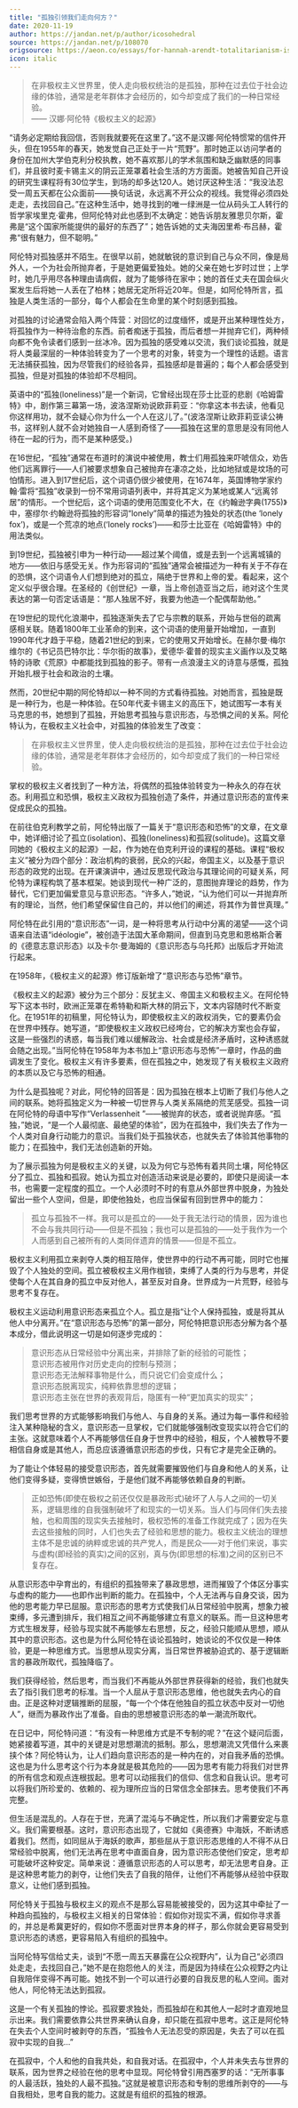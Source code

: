 ```yaml
---
title: "孤独引领我们走向何方？"
date: 2020-11-19
author: https://jandan.net/p/author/icosohedral
source: https://jandan.net/p/108070
origsource: https://aeon.co/essays/for-hannah-arendt-totalitarianism-is-rooted-in-loneliness
icon: italic
---
```


> 在非极权主义世界里，使人走向极权统治的是孤独，那种在过去位于社会边缘的体验，通常是老年群体才会经历的，如今却变成了我们的一种日常经验。  
> —— 汉娜·阿伦特《极权主义的起源》

“请务必定期给我回信，否则我就要死在这里了。”这不是汉娜·阿伦特惯常的信件开头，但在1955年的春天，她发觉自己正处于一片“荒野”。那时她正以访问学者的身份在加州大学伯克利分校执教，她不喜欢那儿的学术氛围和缺乏幽默感的同事们，并且彼时麦卡锡主义的阴云正笼罩着社会生活的方方面面。她被告知自己开设的研究生课程将有30位学生，到场的却多达120人。她讨厌这种生活：“我没法忍受一周五天都在公众面前——换句话说，永远离不开公众的视线。我觉得必须四处走走，去找回自己。”在这种生活中，她寻找到的唯一绿洲是一位从码头工人转行的哲学家埃里克·霍弗，但阿伦特对此也感到不太确定：她告诉朋友雅思贝尔斯，霍弗是“这个国家所能提供的最好的东西了”；她告诉她的丈夫海因里希·布吕赫，霍弗“很有魅力，但不聪明。”

阿伦特对孤独感并不陌生。在很早以前，她就敏锐的意识到自己与众不同，像是局外人，一个为社会所抛弃者，于是她更偏爱独处。她的父亲在她七岁时过世；上学时，她几乎用尽各种理由请病假，就为了能够待在家中；她的首任丈夫在国会纵火案发生后将她一人丢在了柏林；她居无定所将近20年。但是，如阿伦特所言，孤独是人类生活的一部分，每个人都会在生命里的某个时刻感到孤独。

对孤独的讨论通常会陷入两个阵营：对回忆的过度缅怀，或是开出某种理性处方，将孤独作为一种待治愈的东西。前者痴迷于孤独，而后者想一并抛弃它们，两种倾向都不免令读者们感到一丝冰冷。因为孤独的感受难以交流，我们谈论孤独，就是将人类最深层的一种体验转变为了一个思考的对象，转变为一个理性的话题。语言无法捕获孤独，因为尽管我们的经验各异，孤独感却是普遍的；每个人都会感受到孤独，但是对孤独的体验却不尽相同。

英语中的“孤独(loneliness)”是一个新词，它曾经出现在莎士比亚的悲剧《哈姆雷特》中，剧作第三幕第一场，波洛涅斯劝说欧菲莉亚：“你拿这本书去读，他看见你这样用功，就不会疑心你为什么一个人在这儿了。”(波洛涅斯让欧菲莉亚读公祷书，这样别人就不会对她独自一人感到奇怪了——孤独在这里的意思是没有同他人待在一起的行为，而不是某种感受。)

在16世纪，“孤独”通常在布道时的演说中被使用，教士们用孤独来吓唬信众，劝告他们远离罪行——人们被要求想象自己被抛弃在凄凉之处，比如地狱或是坟场的可怕情形。进入到17世纪后，这个词语仍很少被使用，在1674年，英国博物学家约翰·雷将“孤独”收录到一份不常用词语列表中，并将其定义为某地或某人“远离邻居”的情形。一个世纪后，这个词语的使用范围变化不大，在《约翰逊字典(1755)》中，塞缪尔·约翰逊将孤独的形容词“lonely”简单的描述为独处的状态(the ‘lonely fox’)，或是一个荒凉的地点(‘lonely rocks’)——和莎士比亚在《哈姆雷特》中的用法类似。

到19世纪，孤独被引申为一种行动——超过某个阈值，或是去到一个远离城镇的地方——依旧与感受无关。作为形容词的“孤独”通常会被描述为一种有关于不存在的恐惧，这个词语令人们想到绝对的孤立，隔绝于世界和上帝的爱。看起来，这个定义似乎很合理。在圣经的《创世纪》一章，当上帝创造亚当之后，祂对这个生灵表达的第一句否定话语是：“那人独居不好，我要为他造一个配偶帮助他。”

在19世纪的现代化浪潮中，孤独逐渐失去了它与宗教的联系，开始与世俗的疏离感相关联。随着1800年工业革命的到来，这个词语的使用量开始增加，一直到1990年代才趋于平稳，随着21世纪的到来，它的使用又开始增长。在赫尔曼·梅尔维尔的《书记员巴特尔比：华尔街的故事》，爱德华·霍普的现实主义画作以及艾略特的诗歌《荒原》中都能找到孤独的影子。带有一点浪漫主义的诗意与感慨，孤独开始扎根于社会和政治的土壤。

然而，20世纪中期的阿伦特却以一种不同的方式看待孤独。对她而言，孤独是既是一种行为，也是一种体验。在50年代麦卡锡主义的高压下，她试图写一本有关马克思的书，她想到了孤独，开始思考孤独与意识形态，与恐惧之间的关系。阿伦特认为，在极权主义社会中，对孤独的体验发生了改变：

> 在非极权主义世界里，使人走向极权统治的是孤独，那种在过去位于社会边缘的体验，通常是老年群体才会经历的，如今却变成了我们的一种日常经验。

掌权的极权主义者找到了一种方法，将偶然的孤独体验转变为一种永久的存在状态。利用孤立和恐惧，极权主义政权为孤独创造了条件，并通过意识形态的宣传来促成民众的孤独。

在前往伯克利教学之前，阿伦特出版了一篇关于“意识形态和恐怖”的文章，在文章中，她详细讨论了孤立(isolation)、孤独(loneliness)和孤寂(solitude)。这篇文章同她的《极权主义的起源》一起，作为她在伯克利开设的课程的基础。课程“极权主义”被分为四个部分：政治机构的衰弱，民众的兴起，帝国主义，以及基于意识形态的政党的出现。在开课演讲中，通过反思现代政治与其理论间的可疑关系，阿伦特为课程构筑了基本框架。她谈到现代一种广泛的，意图抛弃理论的趋势，作为替代，它们更加偏爱意见与意识形态。“许多人，”她说，“认为他们可以一并抛弃所有的理论，当然，他们希望保留住自己的，并以他们的阐述，将其作为普世真理。”

阿伦特在此引用的“意识形态”一词，是一种将思考从行动中分离的渴望——这个词语来自法语“idéologie”，被创造于法国大革命期间，但直到马克思和恩格斯合著的《德意志意识形态》以及卡尔·曼海姆的《意识形态与乌托邦》出版后才开始流行起来。

在1958年，《极权主义的起源》修订版新增了“意识形态与恐怖”章节。

《极权主义的起源》被分为三个部分：反犹主义、帝国主义和极权主义。在阿伦特写下这本书时，欧洲正笼罩在希特勒和斯大林的阴云下，文本内容随时代不断变化。在1951年的初稿里，阿伦特认为，即使极权主义的政权消失，它的要素仍会在世界中残存。她写道，“即使极权主义政权已经垮台，它的解决方案也会存留，这是一些强烈的诱惑，每当我们难以缓解政治、社会或是经济矛盾时，这种诱惑就会随之出现。”当阿伦特在1958年为本书加上“意识形态与恐怖”一章时，作品的曲调发生了变化。极权主义有许多要素，但在孤独之中，她发现了有关极权主义政府的本质以及它与恐怖的相通。

为什么是孤独呢？对此，阿伦特的回答是：因为孤独在根本上切断了我们与他人之间的联系。她将孤独定义为一种被一切世界与人类关系隔绝的荒芜感受。孤独一词在阿伦特的母语中写作“Verlassenheit ”——被抛弃的状态，或者说抛弃感。“孤独，”她说，“是一个人最彻底、最绝望的体验”，因为在孤独中，我们失去了作为一个人类对自身行动能力的意识。当我们处于孤独状态，也就失去了体验其他事物的能力；在孤独中，我们无法创造新的开始。

为了展示孤独为何是极权主义的关键，以及为何它与恐怖有着共同土壤，阿伦特区分了孤立、孤独和孤寂。她认为孤立对创造活动来说是必要的，即使只是阅读一本书，也需要一定程度的孤立。一个人必须时不时的有意从外部世界中脱身，为独处留出一些个人空间，但是，即使他独处，也应当保留有回到世界中的能力：

> 孤立与孤独不一样。我可以是孤立的——处于我无法行动的情景，因为谁也不会与我共同行动——但是不孤独；我也可以是孤独的——处于我作为一个人而感到自己被所有的人类同伴遗弃的情景——但是不孤立。

极权主义利用孤立来剥夺人类的相互陪伴，使世界中的行动不再可能，同时它也摧毁了个人独处的空间。孤立被极权主义用作枷锁，束缚了人类的行为与思考，并促使每个人在其自身的孤立中反对他人，甚至反对自身。世界成为一片荒野，经验与思考不复存在。

极权主义运动利用意识形态来孤立个人。孤立是指“让个人保持孤独，或是将其从他人中分离开。”在“意识形态与恐怖”的第一部分，阿伦特把意识形态分解为各个基本成分，借此说明这一切是如何逐步完成的：

> 意识形态从日常经验中分离出来，并排除了新的经验的可能性；  
> 意识形态被用作对历史走向的控制与预测；  
> 意识形态无法解释事物是什么，而只说它们会变成什么；  
> 意识形态脱离现实，纯粹依靠思想的逻辑；  
> 意识形态主张在世界的表观背后，隐匿有一种“更加真实的现实”；

我们思考世界的方式能够影响我们与他人、与自身的关系。通过为每一事件和经验注入某种隐秘的含义，意识形态一旦掌权，它们就能够强制改变现实以符合它们的主张。这就意味着个人不再能够信任自身于世界中的经验，相反，个人被教导不要相信自身或是其他人，而总应该遵循意识形态的步伐，只有它才是完全正确的。

为了能让个体轻易的接受意识形态，首先就需要摧毁他们与自身和他人的关系，让他们变得多疑，变得愤世嫉俗，于是他们就不再能够依赖自身的判断。

> 正如恐怖(即使在极权之前还仅仅是暴政形式)破坏了人与人之间的一切关系，逻辑思维的自我强制破坏了和现实的一切关系。当人们与同伴们失去接触，也和周围的现实失去接触时，极权恐怖的准备工作就完成了；因为在失去这些接触的同时，人们也失去了经验和思想的能力。极权主义统治的理想主体不是忠诚的纳粹或忠诚的共产党人，而是民众——对于他们来说，事实与虚构(即经验的真实)之间的区别，真与伪(即思想的标准)之间的区别已不复存在。

从意识形态中孕育出的，有组织的孤独带来了暴政思想，进而摧毁了个体区分事实与虚构的能力——也即作出判断的能力。在孤独中，个人无法再与自身交谈，因为他的思考能力早已屈服。意识形态的思考方式使我们从日常经验中脱离，想象力被束缚，多元遭到排斥，我们相互之间不再能够建立有意义的联系。而一旦这种思考方式生根发芽，经验与现实就不再能够左右思想，反之，经验只能顺从思想，顺从其中的意识形态。这也是为什么阿伦特在谈论孤独时，她谈论的不仅仅是一种体验，更是一种思维方式。当思想从现实分离，当日常世界被胁迫式的、基于逻辑断言的暴政所取代，孤独降临了。

我们获得经验，然后思考，而当我们不再能从外部世界获得新的经验，我们也就失去了指引我们思考的标准。当一个人屈从于意识形态思维，他也就失去内心的自由。正是这种对逻辑推断的屈服，“每一个个体在他独自的孤立状态中反对一切他人”，继而为暴政作出了准备。自由的思想被意识形态的单一潮流所取代。

在日记中，阿伦特问道：“有没有一种思维方式是不专制的呢？”在这个疑问后面，她紧接着写道，其中的关键是对思想潮流的抵制。那么，思想潮流又凭借什么来裹挟个体？阿伦特认为，让人们趋向意识形态的是一种内在的，对自我矛盾的恐惧。这也是为什么思考这个行为本身就是极其危险的——因为思考有能力将我们对世界的所有信念和观点连根拔起。思考可以动摇我们的信仰、信念和自我认识。思考可以将我们所珍爱的、依赖的、视为理所应当的日常信念全部抹去。思考使我们不再完整。

但生活是混乱的。人存在于世，充满了混沌与不确定性，所以我们才需要安定与意义。我们需要根基。这时，意识形态出现了，它就如《奥德赛》中海妖，不断诱惑着我们。然而，如同屈从于海妖的歌声，那些屈从于意识形态思维的人不得不从日常经验中脱离，他们无法再在思考中直面自身，因为意识形态使他们安定，思考却可能破坏这种安定。简单来说：遵循意识形态的人可以思考，却无法思考自身。正是这种思考能力的剥夺，让他们失去了自我的陪伴，让他们不再能够从经验中获取意义，让他们感到孤独。

阿伦特关于孤独与极权主义的观点不是那么容易能被接受的，因为这其中牵扯了一种趋向孤独的，与极权主义相关的日常体验：假如你对现实不满，假如你寻求善的，并总是希冀更好的，假如你不愿面对世界本身的样子，那么你就会更容易受到意识形态的诱惑，更容易陷入有组织的孤独中。

当阿伦特写信给丈夫，谈到“不愿一周五天暴露在公众视野内”，认为自己“必须四处走走，去找回自己，”她不是在抱怨他人的关注，而是因为持续在公众视野之内让自我陪伴变得不再可能。她找不到一个可以进行必要的自我反思的私人空间。面对他人，阿伦特无法达到孤寂。

这是一个有关孤独的悖论。孤寂要求独处，而孤独却在和其他人一起时才直观地显示出来。我们需要依靠公共世界来确认自身，却只能在孤寂中思考。这正是阿伦特在失去个人空间时被剥夺的东西，“孤独令人无法忍受的原因是，失去了可以在孤寂中实现的自我…”

在孤寂中，个人和他的自我共处，和自我对话。在孤寂中，个人并未失去与世界的联系，因为世界之经验在他的思考中显现。阿伦特曾引用西塞罗的话：“无所事事的人最活跃，独处的人最不孤独。”这就是被意识形态和专制的思维所剥夺的——与自我相处，思考自我的能力。这就是有组织的孤独的根源。